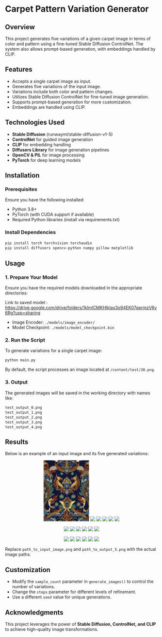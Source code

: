 
# Carpet Pattern Variation Generator

## Overview
This project generates five variations of a given carpet image in terms of color and pattern using a fine-tuned Stable Diffusion ControlNet. The system also allows prompt-based generation, with embeddings handled by CLIP.

## Features
- Accepts a single carpet image as input.
- Generates five variations of the input image.
- Variations include both color and pattern changes.
- Utilizes Stable Diffusion ControlNet for fine-tuned image generation.
- Supports prompt-based generation for more customization.
- Embeddings are handled using CLIP.

## Technologies Used
- **Stable Diffusion** (runwayml/stable-diffusion-v1-5)
- **ControlNet** for guided image generation
- **CLIP** for embedding handling
- **Diffusers Library** for image generation pipelines
- **OpenCV & PIL** for image processing
- **PyTorch** for deep learning models

## Installation
### Prerequisites
Ensure you have the following installed:
- Python 3.8+
- PyTorch (with CUDA support if available)
- Required Python libraries (install via requirements.txt)

### Install Dependencies
```bash
pip install torch torchvision torchaudio
pip install diffusers opencv-python numpy pillow matplotlib
```

## Usage
### 1. Prepare Your Model
Ensure you have the required models downloaded in the appropriate directories:

Link to saved model :  https://drive.google.com/drive/folders/1klmICMKHIkIax3o94EK07qprmzV6v6Rg?usp=sharing

- Image Encoder: `./models/image_encoder/`
- Model Checkpoint: `./models/model_checkpoint.bin`

### 2. Run the Script
To generate variations for a single carpet image:
```bash
python main.py
```
By default, the script processes an image located at `/content/test/30.png`.

### 3. Output
The generated images will be saved in the working directory with names like:
```
test_output_0.png
test_output_1.png
test_output_2.png
test_output_3.png
test_output_4.png
```

## Results
Below is an example of an input image and its five generated variations:

<p align="center">
  <img src="output/30.jpg" width="150" />
  <img src="output/output_30a.png" width="150" />
  <img src="output/output_30b.png" width="150" />
  <img src="output/output_30c.png" width="150" />
  <img src="output/output_30d.png" width="150" />
  <img src="output/output_30e.png" width="150" />
</p>
<p align="center">
  <img src="output/36.jpg" width="150" />
  <img src="output/output_36a.png" width="150" />
  <img src="output/output_36b.pngg" width="150" />
  <img src="output/output_36c.png" width="150" />
  <img src="output/output_36d.png" width="150" />
  <img src="output/output_36e.png" width="150" />
</p>
<p align="center">
  <img src="output/49.jpg" width="150" />
  <img src="output/output_49a.png" width="150" />
  <img src="output/output_49b.pngg" width="150" />
  <img src="output/output_49c.png" width="150" />
  <img src="output/output_49d.png" width="150" />
  <img src="output/output_49e.png" width="150" />
</p>

Replace `path_to_input_image.png` and `path_to_output_X.png` with the actual image paths.

## Customization
- Modify the `sample_count` parameter in `generate_images()` to control the number of variations.
- Change the `steps` parameter for different levels of refinement.
- Use a different `seed` value for unique generations.

## Acknowledgments
This project leverages the power of **Stable Diffusion, ControlNet, and CLIP** to achieve high-quality image transformations.

